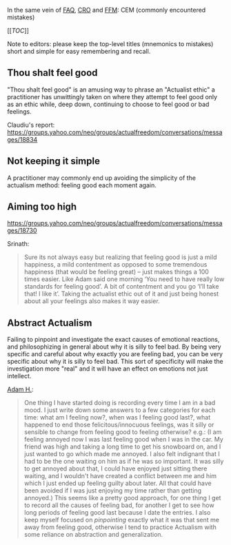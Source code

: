 In the same vein of [FAQ](http://actualfreedom.com.au/sundry/frequentquestions/faqindex.htm), [CRO](http://actualfreedom.com.au/sundry/commonobjections/croindex.htm) and [FFM](http://actualfreedom.com.au/sundry/floggedmisconceptions/ffmindex.htm): CEM (commonly encountered mistakes)

[[_TOC_]]

Note to editors: please keep the top-level titles (mnemonics to mistakes) short and simple for easy remembering and recall.

## Thou shalt feel good

"Thou shalt feel good" is an amusing way to phrase an "Actualist ethic" a practitioner has unwittingly taken on where they attempt to feel good only as an ethic while, deep down, continuing to choose to feel good or bad feelings.

Claudiu's report: https://groups.yahoo.com/neo/groups/actualfreedom/conversations/messages/18834

## Not keeping it simple

A practitioner may commonly end up avoiding the simplicity of the actualism method: feeling good each moment again.



## Aiming too high

https://groups.yahoo.com/neo/groups/actualfreedom/conversations/messages/18730

Srinath:
> Sure its not always easy but realizing that feeling good is just a mild happiness, a mild contentment as opposed to some tremendous happiness (that would be feeling great) – just  makes things a 100 times easier.  Like Adam said one morning ‘You need to have really low standards for feeling good’.  A bit of contentment and you go ‘I’ll take that! I like it’. Taking the actualist ethic out of it and just being honest about all your feelings also makes it way easier.


## Abstract Actualism

Failing to pinpoint and investigate the exact causes of emotional reactions, and philosophizing in general about why it is silly to feel bad. By being very specific and careful about why exactly you are feeling bad, you can be very specific about why it is silly to feel bad. This sort of specificity will make the investigation more "real" and it will have an effect on emotions not just intellect.

[Adam H.](https://groups.yahoo.com/neo/groups/actualfreedom/conversations/messages/18760):
> One thing I have started doing is recording every time I am in a bad mood. I just write down some answers to a few categories for each time: what am I feeling now?, when was I feeling good last?, what happened to end those felicitous/innocuous feelings, was it silly or sensible to change from feeling good to feeling otherwise? 
> e.g.: (I am feeling annoyed now I was last feeling good when I was in the car. My friend was high and taking a long time to get his snowboard on, and I just wanted to go which made me annoyed. I also felt indignant that I had to be the one waiting on him as if he was so important. It was silly to get annoyed about that, I could have enjoyed just sitting there waiting, and I wouldn't have created a conflict between me and him which I just ended up feeling guilty about later. All that could have been avoided if I was just enjoying my time rather than getting annoyed.)
> This seems like a pretty good approach, for one thing I get to record all the causes of feeling bad, for another I get to see how long periods of feeling good last because I date the entries. I also keep myself focused on *pinpointing* exactly what it was that sent me away from feeling good, otherwise I tend to practice Actualism with some reliance on abstraction and generalization.